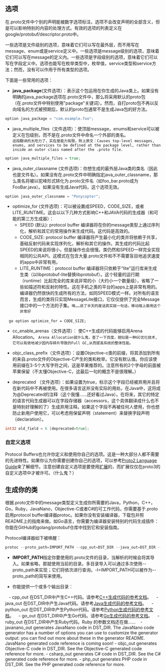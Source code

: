 ## 选项  

在.proto文件中个别的声明能被数字选项标注，选项不会改变声明的全部含义，但是可以影响特别的内容的处理方式。有效的选项的列表定义在google/protobuf/descriptor.proto中。  

一些选项是文件级别的选项，意味着它们可以写在最外层，而不用写在message、enum或是service定义中。一些选项是message级别的选项，意味着它们可以写在message的定义内。一些选项是字段级别的选项，意味着它们可以写在字段定义中。选项也能写在枚举类型中，枚举值，service类型和service方法；然而，没有可以作用于所有类型的选项。  

下面是一些常用的选项：  

* <b>java_package</b>(文件选项）：表示这个包运用在你生成的Java类上。如果没有明确的java_package选项在.proto文件中，那么将采用默认的proto包（在.proto文件中特别使用"package"关键词）。然而，自打proto包不再以反向域名的方式被预期后，默认的proto包通常不是生成Java包的好方法。  

```go
option java_package = "com.example.foo";
```
* java_multiple_files（文件选项）：使顶层message，enums和service可以被定义在包级别，而不是在.proto文件中命名一个外部的类名。  
`这段翻译的太吃力了，实在是能力有限，附上原文：Causes top-level messages, enums, and services to be defined at the package level, rather than inside an outer class named after the .proto file.`  

```go
option java_multiple_files = true;
```

* java_outer_classname (文件选项)：你想生成的最外层Java类的类名（因此也是文件名）。如果没有在.proto文件中明确指定java_outer_classname，那么类名将被以驼峰形式转化为.proto文件名（如foo_bar.proto成为FooBar.java）。如果没有生成Java代码，这个选项无效。  

```go
option java_outer_classname = "Ponycopter";
```

* optimize_for (文件选项)：可以被设置成SPEED，CODE_SIZE，或者LITE_RUNTIME。这会以以下几种方式影响C++和JAVA代码的生成器（和可能的第三方生成器）：  
    - SPEED (默认): protocol buffer 编译器将在你的message类型上通过序列化，解析和其它的常用操作来生成代码。这代码是高效的。  
    - CODE_SIZE: protocol buffer 编译器将产生最小化的类并将依赖于共享，基础反射代码来实现序列化，解析和其它的操作。其生成的代码比起SPEED的来说将很小，但是操作也会很慢。类仍然和SPEED一样完全实现相同的公共API。这模式在包含大量.proto文件和不不需要盲目地追求速度的apps中非常有用。  
    - LITE_RUNTIME：protocol buffer 编译器将只依赖于“lite”运行库来生成生类（以libprotobuf-lite替换libprotobuf）。这个轻量的运行期（runtime）比起完全的库来说非常的小（大约小一个数量级），省略了一些如描述符和反射的特性。这在手机之类的平台的apps上是非常有用的。编译器仍然很快的生成所有的方法，如同SPEED模式一样。对所有的语言而言，生成的类将只实现MessageLite接口，它仅仅提供了完全Message接口中的一个方法的子集。`唉……说了半天的废话其实就一句话，移动端上面用这个非常好`
    
    ```go
    option optimize_for = CODE_SIZE;
    ```
* cc_enable_arenas（文件选项）： 使C++生成的代码能够启用Arena Allocation。
`Arena Allocation就什么鬼，查了一下百度，貌似是一种GC优化技术,它可以有效地减少因内存碎片导致的Full GC,从而提高系统的整体性能。`

* objc_class_prefix（文件选项）：设置Objective-c类的前缀，将其添加到所有的来自.proto文件的Objective-C产生的类和枚举。它没有默认值。你应该使用前缀在3-5个大写字符之间，这是苹果推荐的。注意所有的2个字母的前面被苹果保留（不太懂Objective-C，这最后一句的概念不是很理解。）

* deprecated （文件选项）：如果设置为true，标示这个字段已经被弃用并且将在新代码中不再被使用。在很多语言这并没有实际的用处。在Java中，这将成为@Deprecated的注释（这个我懂……还好看过Java）。在将来，其它的特定的语言代码生成器可以在字段存储器（accessors，这个具体翻译成什么也不是特别好理解的了）生成弃用注释。如果这个字段不再被任何人使用，你也想防止新用户使用它，可以考虑用保留声明（statement）来替换字段声明（declaration）。 

```go
int32 old_field = 6 [deprecated=true];
```

### 自定义选项  

Protocol Buffers也允许你定义和使用你自己的选项。这是一种大部分人都不需要的先进特性。如果你认为你需要创建你自己的选项，可以参考<a href="https://developers.google.com/protocol-buffers/docs/proto#customoptions">Proto2 Language Guide</a>来了解细节。注意创建自定义选项是要使用<a href="https://developers.google.com/protocol-buffers/docs/proto#extensions">扩展</a>的，而扩展仅仅在proto3的自定义选项中才被许可。（什么鬼？）  

## 生成你的类  

根据.proto文件中的message类型定义生成你所需要的Java，Python，C++，Go，Ruby，JavaNano，Objective-C或者C#的可工作代码，你需要基于.proto启用protocol buffer编译器protoc。如果你没有安装编译器，下载包并照README上的指南来做。如Go语言，你需要为编译器安装特别的代码生成插件：你能在GitHub的golang/protobuf仓库中找到它和安装指南。

Protocol编译器如下被唤醒：
```go
protoc --proto_path=IMPORT_PATH --cpp_out=DST_DIR --java_out=DST_DIR --python_out=DST_DIR --go_out=DST_DIR --ruby_out=DST_DIR --javanano_out=DST_DIR --objc_out=DST_DIR --csharp_out=DST_DIR path/to/file.proto
```
* <b>IMPORT_PATH</b>指定你要使用的.proto文件的目录，当解析的时候会将其导入。如果省略，那就使用当前的目录。多目录导入可以通过多次使用--proto_path来实现；它们将依次进行查询。-I=IMPORT_PATH可以被作为--proto_path的简写来使用。

* 你能提供一个或多个输出目录：  

    - cpp_out 在DST_DIR中产生C++代码。请参考<a href="https://developers.google.com/protocol-buffers/docs/reference/cpp-generated">C++生成代码的参考文档</a>。
    - java_out 在DST_DIR中产生Java代码。请参考<a href="https://developers.google.com/protocol-buffers/docs/reference/java-generated">Java生成代码的参考文档</a>。
    - python_out 在DST_DIR中产生Python代码。请参考<a href="https://developers.google.com/protocol-buffers/docs/reference/python-generated">Python生成代码的参考文档</a>。
    - go_out 在DST_DIR中产生Go代码。请参考<a href="https://developers.google.com/protocol-buffers/docs/reference/go-generated">Go生成代码的参考文档</a>。
    - ruby_out 在DST_DIR中产生Ruby代码。Ruby 的参数文档还在做……
    - javanano_out generates JavaNano code in DST_DIR. The JavaNano code generator has a number of options you can use to customize the generator output: you can find out more about these in the generator README. JavaNano generated code reference is coming soon!
    - objc_out generates Objective-C code in DST_DIR. See the Objective-C generated code reference for more.
    - csharp_out generates C# code in DST_DIR. See the C# generated code reference for more.
    - php_out generates PHP code in DST_DIR. See the PHP generated code reference for more.
